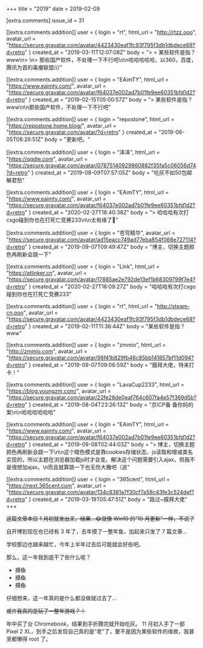 +++
title = "2019"
date = 2019-02-09

[extra.comments]
issue_id = 31

[[extra.comments.addition]]
user = { login = "rt", html_url = "http://rtzz.ooo", avatar_url = "https://secure.gravatar.com/avatar/4423430eaf1fc93f795f3db1dbdece68?d=retro" }
created_at = "2019-03-11T12:07:08Z"
body = "> > 某些软件是指？www\n> \n> 那些国产软件，不处理一下不行吧\n\n哈哈哈哈哈，以360，百度，腾讯为首的毒瘤联盟///"

[[extra.comments.addition]]
user = { login = "EAimTY", html_url = "https://www.eaimty.com/", avatar_url = "https://secure.gravatar.com/avatar/f64037e002ad7b01fe9ee60351bfd1d2?d=retro" }
created_at = "2019-02-15T05:00:57Z"
body = "> 某些软件是指？www\n\n那些国产软件，不处理一下不行吧"

[[extra.comments.addition]]
user = { login = "repostone", html_url = "https://repostone.home.blog/", avatar_url = "https://secure.gravatar.com/avatar/?d=retro" }
created_at = "2019-06-05T08:26:51Z"
body = "更新吧。"

[[extra.comments.addition]]
user = { login = "泽泽", html_url = "https://qqdie.com", avatar_url = "https://secure.gravatar.com/avatar/07875140929860882f35fa5c06056d74?d=retro" }
created_at = "2019-08-09T07:57:05Z"
body = "吃灰不如50包邮解君愁"

[[extra.comments.addition]]
user = { login = "EAimTY", html_url = "https://www.eaimty.com/", avatar_url = "https://secure.gravatar.com/avatar/f64037e002ad7b01fe9ee60351bfd1d2?d=retro" }
created_at = "2020-02-27T18:40:38Z"
body = "> 哈哈哈有次打csgo碰到你也在打死亡竞赛233\n\n太有缘了🙈"

[[extra.comments.addition]]
user = { login = "苍穹精华", avatar_url = "https://secure.gravatar.com/avatar/ad15eacc749ad77eba854f068e727114?d=retro" }
created_at = "2019-09-07T09:49:47Z"
body = "博主，切换主题颜色再刷新会跳一下"

[[extra.comments.addition]]
user = { login = "Link", html_url = "https://atlinker.cn", avatar_url = "https://secure.gravatar.com/avatar/17885ae2e792de13ef1b68309799f7e4?d=retro" }
created_at = "2020-02-27T16:09:27Z"
body = "哈哈哈有次打csgo碰到你也在打死亡竞赛233"

[[extra.comments.addition]]
user = { login = "rt", html_url = "http://steam-cn.ooo", avatar_url = "https://secure.gravatar.com/avatar/4423430eaf1fc93f795f3db1dbdece68?d=retro" }
created_at = "2019-02-11T11:36:44Z"
body = "某些软件是指？www"

[[extra.comments.addition]]
user = { login = "zmmio", html_url = "http://zmmio.com", avatar_url = "https://secure.gravatar.com/avatar/98f41b829fb46c85bb141857bf11d094?d=retro" }
created_at = "2019-09-07T09:06:59Z"
body = "膜拜大佬，特来打卡！"

[[extra.comments.addition]]
user = { login = "LavaCup2233", html_url = "https://blog.youngzm.com/", avatar_url = "https://secure.gravatar.com/avatar/22fe28de0eaf764c607fa4e57f369d5b?d=retro" }
created_at = "2019-08-04T23:26:13Z"
body = "京ICP备 备你妈的案\n\n哈哈哈哈哈哈"

[[extra.comments.addition]]
user = { login = "EAimTY", html_url = "https://www.eaimty.com/", avatar_url = "https://secure.gravatar.com/avatar/f64037e002ad7b01fe9ee60351bfd1d2?d=retro" }
created_at = "2019-09-08T02:44:03Z"
body = "> 博主，切换主题颜色再刷新会跳一下\n\n这个暗色模式是靠cookies存储状态、js读取和增减类名实现的，所以主题在浏览器加载js时才会变。解决这个问题需要引入ajax，但我不是很想加ajax。\n而且就算跳一下也无伤大雅吧（逃"

[[extra.comments.addition]]
user = { login = "365cent", html_url = "https://next.365cent.com", avatar_url = "https://secure.gravatar.com/avatar/134c8381a7f30cf7a58c43fe3c524def?d=retro" }
created_at = "2019-03-19T05:47:51Z"
body = "路过~膜拜大佬"
+++

~~这篇文章本应 1 月初就发出来，结果...😂就像 Win10 的“10 月更新”一样，不说了~~

自开博到现在也已经有 3 年了，去年摸了一整年鱼，加起来只发了 7 篇文章...

学校那边也越来越忙，今年上半年过去后可能就会好些吧。

那么，这一年我到底干了些什么呢？

- ~~摸鱼~~
- ~~摸鱼~~
- ~~摸鱼~~

仔细想来，这一年真的是什么都没做就过去了...

~~或许我真的是玩了一整年游戏？！~~

年中买了台 Chromebook，结果到手折腾完就开始吃灰。
11 月初入手了一部 Pixel 2 XL，到手之后发现自己真的是“老”了，要不是因为某些软件的缘故，我甚至都懒得 root 了。
